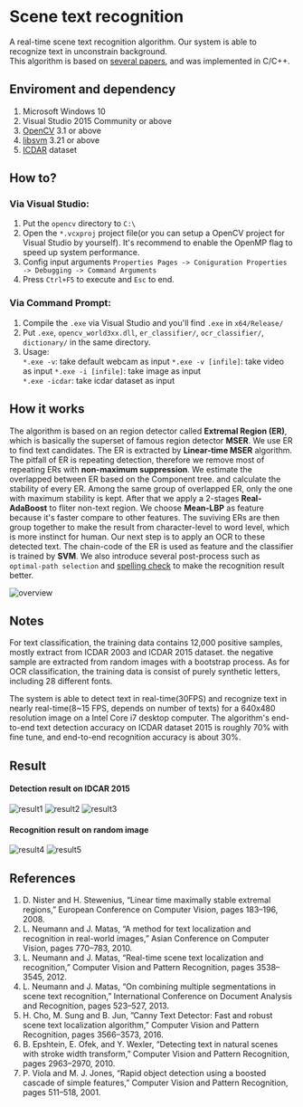 Scene text recognition
========
A real-time scene text recognition algorithm. Our system is able to recognize text in unconstrain background.  
This algorithm is based on [several papers](#references), and was implemented in C/C++.


Enviroment and dependency
--------
1. Microsoft Windows 10
2. Visual Studio 2015 Community or above
3. [OpenCV](http://opencv.org/) 3.1 or above
4. [libsvm](https://www.csie.ntu.edu.tw/~cjlin/libsvm/) 3.21 or above
5. [ICDAR](http://u-pat.org/ICDAR2017/) dataset


How to?
--------
### Via Visual Studio:
1. Put the `opencv` directory to `C:\` 
2. Open the `*.vcxproj` project file(or you can setup a OpenCV project for Visual Studio by yourself). It's recommend to enable the OpenMP flag to speed up system performance.  
3. Config input arguments 
  `Properties Pages -> Coniguration Properties -> Debugging -> Command Arguments`  
4. Press `Ctrl+F5` to execute and `Esc` to end.  
  
### Via Command Prompt:  
1. Compile the `.exe` via Visual Studio and you'll find `.exe` in `x64/Release/`  
2. Put `.exe`, `opencv_world3xx.dll`, `er_classifier/`, `ocr_classifier/`, `dictionary/` in the same directory.  
3. Usage:  
`*.exe -v`: take default webcam as input
`*.exe -v [infile]`: take video as input
`*.exe -i [infile]`: take image as input  
`*.exe -icdar`: take icdar dataset as input  


How it works
---------
The algorithm is based on an region detector called **Extremal Region (ER)**, which is basically the superset of famous region detector **MSER**. We use ER to find text candidates. The ER is extracted by **Linear-time MSER** algorithm. The pitfall of ER is repeating detection, therefore we remove most of repeating ERs with **non-maximum suppression**. We estimate the overlapped between ER based on the Component tree. and calculate the stability of every ER. Among the same group of overlapped ER, only the one with maximum stability is kept. After that we apply a 2-stages **Real-AdaBoost** to fliter non-text region. We choose **Mean-LBP** as feature because it's faster compare to other features. The suviving ERs are then group together to make the result from character-level to word level, which is more instinct for human. Our next step is to apply an OCR to these detected text. The chain-code of the ER is used as feature and the classifier is trained by **SVM**. We also introduce several post-process such as `optimal-path selection` and [spelling check](http://norvig.com/spell-correct.html) to make the recognition result better.  

![overview](https://github.com/HsiehYiChia/canny_text/blob/master/res/overview.jpg)


Notes
---------
For text classification, the training data contains 12,000 positive samples, mostly extract from ICDAR 2003 and ICDAR 2015 dataset. the negative sample are extracted from random images with a bootstrap process. As for OCR classification, the training data is consist of purely synthetic letters, including 28 different fonts.  

The system is able to detect text in real-time(30FPS) and recognize text in nearly real-time(8~15 FPS, depends on number of texts) for a 640x480 resolution image on a Intel Core i7 desktop computer. The algorithm's end-to-end text detection accuracy on ICDAR dataset 2015 is roughly 70% with fine tune, and end-to-end recognition accuracy is about 30%.


Result
----------
#### Detection result on IDCAR 2015  
![result1](https://github.com/HsiehYiChia/canny_text/blob/master/res/reuslt1.jpg)
![result2](https://github.com/HsiehYiChia/canny_text/blob/master/res/reuslt2.jpg)
![result3](https://github.com/HsiehYiChia/canny_text/blob/master/res/reuslt3.jpg)

#### Recognition result on random image 
![result4](https://github.com/HsiehYiChia/canny_text/blob/master/res/reuslt4.jpg)
![result5](https://github.com/HsiehYiChia/canny_text/blob/master/res/reuslt5.jpg)


References
----------
1. D. Nister and H. Stewenius, “Linear time maximally stable extremal regions,” European Conference on Computer Vision, pages 183–196, 2008.
2. L. Neumann and J. Matas, “A method for text localization and recognition in real-world images,” Asian Conference on Computer Vision, pages 770–783, 2010.
3. L. Neumann and J. Matas, “Real-time scene text localization and recognition,” Computer Vision and Pattern Recognition, pages 3538–3545, 2012.
4. L. Neumann and J. Matas, “On combining multiple segmentations in scene text recognition,” International Conference on Document Analysis and Recognition, pages 523–527, 2013.
5. H. Cho, M. Sung and B. Jun, ”Canny Text Detector: Fast and robust scene text localization algorithm,” Computer Vision and Pattern Recognition, pages 3566–3573, 2016.
6. B. Epshtein, E. Ofek, and Y. Wexler, “Detecting text in natural scenes with stroke width transform,” Computer Vision and Pattern Recognition, pages 2963–2970, 2010.
7. P. Viola and M. J. Jones, “Rapid object detection using a boosted cascade of simple features,” Computer Vision and Pattern Recognition, pages 511–518, 2001.
